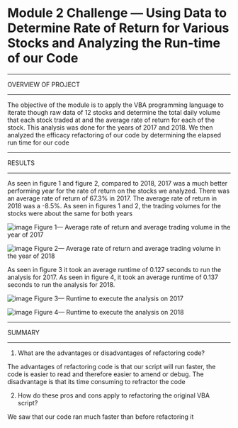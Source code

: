 # Module 2 Challenge — Using Data to Determine Rate of Return for Various Stocks and Analyzing the Run-time of our Code
______________________________________________________________________
OVERVIEW OF PROJECT 
______________________________________________________________________
  The objective of the module is to apply the VBA programming language to iterate though raw data of 12 stocks and determine the total daily volume that each stock traded at and the average rate of return for each of the stock. This analysis was done for the years of 2017 and 2018. We then analyzed the efficacy refactoring of our code by determining the elapsed run time for our code
______________________________________________________________________
RESULTS
______________________________________________________________________
As seen in figure 1 and figure 2, compared to 2018, 2017 was a much better performing year for the rate of return on the stocks we analyzed. There was an average rate of return of 67.3% in 2017. The average rate of return in 2018 was a -8.5%. As seen in figures 1 and 2, the trading volumes for the stocks were about the same for both years 

![image](https://user-images.githubusercontent.com/103878061/195664817-466f81ba-2b8b-4ae4-8b3d-fcc40f305611.png)
Figure 1— Average rate of return and average trading volume in the year of 2017

![image](https://user-images.githubusercontent.com/103878061/195664992-c52e5b6b-1fda-4f8b-bd5e-064bf72a534d.png)
Figure 2— Average rate of return and average trading volume in the year of 2018

As seen in figure 3 it took an average runtime of 0.127 seconds to run the analysis for 2017. As seen in figure 4, it took an average runtime of 0.137 seconds to run the analysis for 2018.

![image](https://user-images.githubusercontent.com/103878061/195664926-5ef88ac8-7089-435b-b215-03798b7a882d.png)
Figure 3— Runtime to execute the analysis on 2017 

![image](https://user-images.githubusercontent.com/103878061/195664873-b3e367b5-f6a3-4646-9b8d-42b5c24a1d5b.png)
Figure 4— Runtime to execute the analysis on 2018
______________________________________________________________________
SUMMARY
______________________________________________________________________

1.  What are the advantages or disadvantages of refactoring code?

The advantages of refactoring code is that our script will run faster, the code is easier to read and therefore easier to amend or debug. The disadvantage is that its time consuming to refractor the code 

2. 	How do these pros and cons apply to refactoring the original VBA script?
 
We saw that our code ran much faster than before refactoring it 
